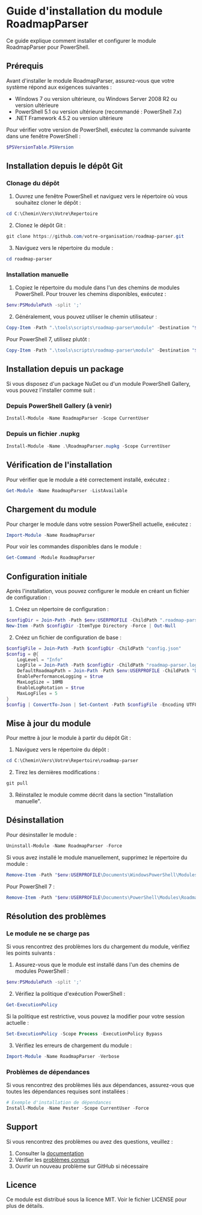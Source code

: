 # Guide d'installation du module RoadmapParser

Ce guide explique comment installer et configurer le module RoadmapParser pour PowerShell.

## Prérequis

Avant d'installer le module RoadmapParser, assurez-vous que votre système répond aux exigences suivantes :

- Windows 7 ou version ultérieure, ou Windows Server 2008 R2 ou version ultérieure
- PowerShell 5.1 ou version ultérieure (recommandé : PowerShell 7.x)
- .NET Framework 4.5.2 ou version ultérieure

Pour vérifier votre version de PowerShell, exécutez la commande suivante dans une fenêtre PowerShell :

```powershell
$PSVersionTable.PSVersion
```

## Installation depuis le dépôt Git

### Clonage du dépôt

1. Ouvrez une fenêtre PowerShell et naviguez vers le répertoire où vous souhaitez cloner le dépôt :

```powershell
cd C:\Chemin\Vers\Votre\Repertoire
```

2. Clonez le dépôt Git :

```powershell
git clone https://github.com/votre-organisation/roadmap-parser.git
```

3. Naviguez vers le répertoire du module :

```powershell
cd roadmap-parser
```

### Installation manuelle

1. Copiez le répertoire du module dans l'un des chemins de modules PowerShell. Pour trouver les chemins disponibles, exécutez :

```powershell
$env:PSModulePath -split ';'
```

2. Généralement, vous pouvez utiliser le chemin utilisateur :

```powershell
Copy-Item -Path ".\tools\scripts\roadmap-parser\module" -Destination "$env:USERPROFILE\Documents\WindowsPowerShell\Modules\RoadmapParser" -Recurse -Force
```

Pour PowerShell 7, utilisez plutôt :

```powershell
Copy-Item -Path ".\tools\scripts\roadmap-parser\module" -Destination "$env:USERPROFILE\Documents\PowerShell\Modules\RoadmapParser" -Recurse -Force
```

## Installation depuis un package

Si vous disposez d'un package NuGet ou d'un module PowerShell Gallery, vous pouvez l'installer comme suit :

### Depuis PowerShell Gallery (à venir)

```powershell
Install-Module -Name RoadmapParser -Scope CurrentUser
```

### Depuis un fichier .nupkg

```powershell
Install-Module -Name .\RoadmapParser.nupkg -Scope CurrentUser
```

## Vérification de l'installation

Pour vérifier que le module a été correctement installé, exécutez :

```powershell
Get-Module -Name RoadmapParser -ListAvailable
```

## Chargement du module

Pour charger le module dans votre session PowerShell actuelle, exécutez :

```powershell
Import-Module -Name RoadmapParser
```

Pour voir les commandes disponibles dans le module :

```powershell
Get-Command -Module RoadmapParser
```

## Configuration initiale

Après l'installation, vous pouvez configurer le module en créant un fichier de configuration :

1. Créez un répertoire de configuration :

```powershell
$configDir = Join-Path -Path $env:USERPROFILE -ChildPath ".roadmap-parser"
New-Item -Path $configDir -ItemType Directory -Force | Out-Null
```

2. Créez un fichier de configuration de base :

```powershell
$configFile = Join-Path -Path $configDir -ChildPath "config.json"
$config = @{
    LogLevel = "Info"
    LogFile = Join-Path -Path $configDir -ChildPath "roadmap-parser.log"
    DefaultRoadmapPath = Join-Path -Path $env:USERPROFILE -ChildPath "Documents\Roadmaps"
    EnablePerformanceLogging = $true
    MaxLogSize = 10MB
    EnableLogRotation = $true
    MaxLogFiles = 5
}
$config | ConvertTo-Json | Set-Content -Path $configFile -Encoding UTF8
```

## Mise à jour du module

Pour mettre à jour le module à partir du dépôt Git :

1. Naviguez vers le répertoire du dépôt :

```powershell
cd C:\Chemin\Vers\Votre\Repertoire\roadmap-parser
```

2. Tirez les dernières modifications :

```powershell
git pull
```

3. Réinstallez le module comme décrit dans la section "Installation manuelle".

## Désinstallation

Pour désinstaller le module :

```powershell
Uninstall-Module -Name RoadmapParser -Force
```

Si vous avez installé le module manuellement, supprimez le répertoire du module :

```powershell
Remove-Item -Path "$env:USERPROFILE\Documents\WindowsPowerShell\Modules\RoadmapParser" -Recurse -Force
```

Pour PowerShell 7 :

```powershell
Remove-Item -Path "$env:USERPROFILE\Documents\PowerShell\Modules\RoadmapParser" -Recurse -Force
```

## Résolution des problèmes

### Le module ne se charge pas

Si vous rencontrez des problèmes lors du chargement du module, vérifiez les points suivants :

1. Assurez-vous que le module est installé dans l'un des chemins de modules PowerShell :

```powershell
$env:PSModulePath -split ';'
```

2. Vérifiez la politique d'exécution PowerShell :

```powershell
Get-ExecutionPolicy
```

Si la politique est restrictive, vous pouvez la modifier pour votre session actuelle :

```powershell
Set-ExecutionPolicy -Scope Process -ExecutionPolicy Bypass
```

3. Vérifiez les erreurs de chargement du module :

```powershell
Import-Module -Name RoadmapParser -Verbose
```

### Problèmes de dépendances

Si vous rencontrez des problèmes liés aux dépendances, assurez-vous que toutes les dépendances requises sont installées :

```powershell
# Exemple d'installation de dépendances
Install-Module -Name Pester -Scope CurrentUser -Force
```

## Support

Si vous rencontrez des problèmes ou avez des questions, veuillez :

1. Consulter la [documentation](../api/index.md)
2. Vérifier les [problèmes connus](https://github.com/votre-organisation/roadmap-parser/issues)
3. Ouvrir un nouveau problème sur GitHub si nécessaire

## Licence

Ce module est distribué sous la licence MIT. Voir le fichier LICENSE pour plus de détails.
